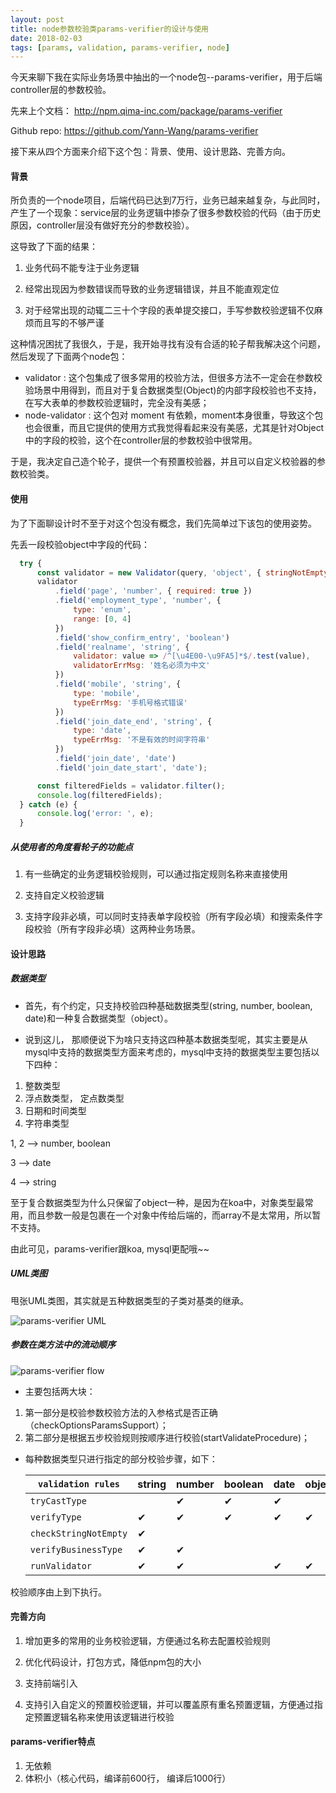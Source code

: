 ```yaml
---
layout: post
title: node参数校验类params-verifier的设计与使用
date: 2018-02-03 
tags: [params, validation, params-verifier, node]
---
```


今天来聊下我在实际业务场景中抽出的一个node包--params-verifier，用于后端controller层的参数校验。

先来上个文档： http://npm.qima-inc.com/package/params-verifier

Github repo: https://github.com/Yann-Wang/params-verifier

接下来从四个方面来介绍下这个包：背景、使用、设计思路、完善方向。

<!-- more -->

#### 背景

所负责的一个node项目，后端代码已达到7万行，业务已越来越复杂，与此同时，产生了一个现象：service层的业务逻辑中掺杂了很多参数校验的代码（由于历史原因，controller层没有做好充分的参数校验）。

这导致了下面的结果：

 1. 业务代码不能专注于业务逻辑

 2. 经常出现因为参数错误而导致的业务逻辑错误，并且不能直观定位

 3. 对于经常出现的动辄二三十个字段的表单提交接口，手写参数校验逻辑不仅麻烦而且写的不够严谨

这种情况困扰了我很久，于是，我开始寻找有没有合适的轮子帮我解决这个问题，然后发现了下面两个node包：

 - validator : 这个包集成了很多常用的校验方法，但很多方法不一定会在参数校验场景中用得到，而且对于复合数据类型(Object)的内部字段校验也不支持，在写大表单的参数校验逻辑时，完全没有美感；
 - node-validator : 这个包对 moment 有依赖，moment本身很重，导致这个包也会很重，而且它提供的使用方式我觉得看起来没有美感，尤其是针对Object中的字段的校验，这个在controller层的参数校验中很常用。

于是，我决定自己造个轮子，提供一个有预置校验器，并且可以自定义校验器的参数校验类。

#### 使用

为了下面聊设计时不至于对这个包没有概念，我们先简单过下该包的使用姿势。

先丢一段校验object中字段的代码：

  ```javascript
    try {
        const validator = new Validator(query, 'object', { stringNotEmpty: true });
        validator
            .field('page', 'number', { required: true })
            .field('employment_type', 'number', {
                type: 'enum',
                range: [0, 4]
            })
            .field('show_confirm_entry', 'boolean')
            .field('realname', 'string', {
                validator: value => /^[\u4E00-\u9FA5]*$/.test(value),
                validatorErrMsg: '姓名必须为中文'
            })
            .field('mobile', 'string', {
                type: 'mobile',
                typeErrMsg: '手机号格式错误'
            })
            .field('join_date_end', 'string', {
                type: 'date',
                typeErrMsg: '不是有效的时间字符串'
            })
            .field('join_date', 'date')
            .field('join_date_start', 'date');

        const filteredFields = validator.filter();
        console.log(filteredFields);
    } catch (e) {
        console.log('error: ', e);
    }
  ```

##### 从使用者的角度看轮子的功能点

1. 有一些确定的业务逻辑校验规则，可以通过指定规则名称来直接使用

2. 支持自定义校验逻辑

3. 支持字段非必填，可以同时支持表单字段校验（所有字段必填）和搜索条件字段校验（所有字段非必填）这两种业务场景。

#### 设计思路

##### 数据类型
- 首先，有个约定，只支持校验四种基础数据类型(string, number, boolean, date)和一种复合数据类型（object）。

- 说到这儿， 那顺便说下为啥只支持这四种基本数据类型呢，其实主要是从mysql中支持的数据类型方面来考虑的，mysql中支持的数据类型主要包括以下四种：
 1. 整数类型
 2. 浮点数类型， 定点数类型
 3. 日期和时间类型
 4. 字符串类型

1, 2 --> number, boolean

3 --> date

4 --> string

至于复合数据类型为什么只保留了object一种，是因为在koa中，对象类型最常用，而且参数一般是包裹在一个对象中传给后端的，而array不是太常用，所以暂不支持。

由此可见，params-verifier跟koa, mysql更配哦~~

##### UML类图

甩张UML类图，其实就是五种数据类型的子类对基类的继承。

![params-verifier UML](http://okup5z621.bkt.clouddn.com/params-verifier-uml.jpeg)

##### 参数在类方法中的流动顺序

![params-verifier flow](http://okup5z621.bkt.clouddn.com/params-verifier-flow.jpeg)

- 主要包括两大块：

 1. 第一部分是校验参数校验方法的入参格式是否正确（checkOptionsParamsSupport）；
 2. 第二部分是根据五步校验规则按顺序进行校验(startValidateProcedure)；

- 每种数据类型只进行指定的部分校验步骤，如下：

  | `validation rules`    | string | number | boolean | date | object |
  | --------------------- | ------ | ------ | ------- | ---- | ------ |
  | `tryCastType`         |        |   ✔    |    ✔    |  ✔   |        |
  | `verifyType`          |   ✔    |   ✔    |    ✔    |  ✔   |    ✔   |
  | `checkStringNotEmpty` |   ✔    |        |         |      |        |
  | `verifyBusinessType`  |   ✔    |   ✔    |         |      |        |
  | `runValidator`        |   ✔    |   ✔    |         |  ✔   |    ✔   |

校验顺序由上到下执行。

#### 完善方向
1. 增加更多的常用的业务校验逻辑，方便通过名称去配置校验规则

2. 优化代码设计，打包方式，降低npm包的大小

3. 支持前端引入

4. 支持引入自定义的预置校验逻辑，并可以覆盖原有重名预置逻辑，方便通过指定预置逻辑名称来使用该逻辑进行校验

#### params-verifier特点
1. 无依赖
2. 体积小（核心代码，编译前600行， 编译后1000行）
